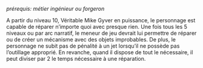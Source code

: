 *prérequis: métier ingénieur ou forgeron*

A partir du niveau 10, Véritable Mike Gyver en puissance, le personnage est capable de réparer n’importe quoi avec presque rien. Une fois tous les 5 niveaux ou par arc narratif, le meneur de jeu devrait lui permettre de réparer ou de créer un mécanisme avec des objets improbables. De plus, le personnage ne subit pas de pénalité à un jet lorsqu’il ne possède pas l’outillage approprié. En revanche, quand il dispose de tout le nécessaire, il peut diviser par 2 le temps nécessaire à une réparation.